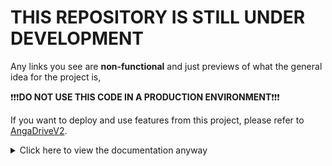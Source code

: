 # THIS REPOSITORY IS STILL UNDER DEVELOPMENT

Any links you see are **non-functional** and just previews of what the general idea for the project is, 

❗❗❗**DO NOT USE THIS CODE IN A PRODUCTION ENVIRONMENT**❗❗❗

If you want to deploy and use features from this project, please refer to [AngaDriveV2](https://github.com/Anga205/AngaDriveV2).

<details>
<summary>Click here to view the documentation anyway</summary>

# AngaDriveV3

### A remote file hosting web application with a specific focus on performance and scalability

![preview.png](/.github/assets/preview.png)

## Tech Stack

![TechStack.png](https://skillicons.dev/icons?i=go,solidjs,sqlite)

- **SolidJS**: Using SolidJS for the frontend (in the `web` directory) because its pretty performant for making decent frontend applications, and performance is key for this kind of project.
- **SQLite**: Because it's relatively portable compared to other relational databases like CockroachDB and MySQL
- **Go**: Backend is written in go, all the files you can find in the `service` directory, a gonic-gin server is being used to serve up the compiled frontend files, and most updates on the frontend happen via a gorilla websocket connection

## Self Hosting Guide

This codebase is written with the intention of being as portable and easy to self-host as possible (if you're on linux, at least).

First, Clone the repository
```bash
git clone git@github.com:Anga205/AngaDriveV3.git
```

then, enter into the project directory
```bash
cd AngaDriveV3
```

to start AngaDrive, run the included bash script
```bash
bash run.sh
```

Now, your website should be availbile on `http://localhost:8080`!

</details>